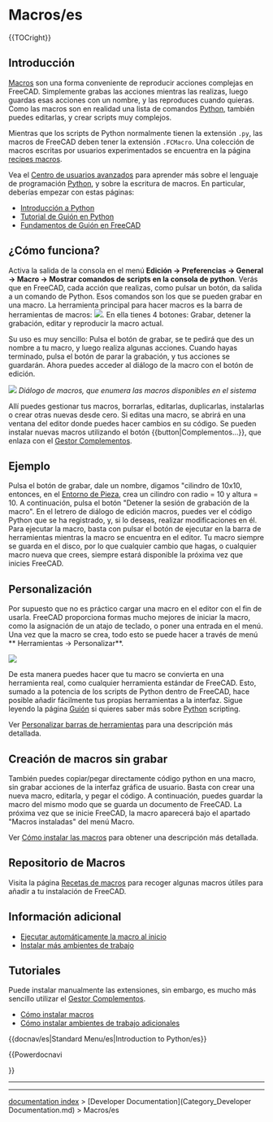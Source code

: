 # Macros/es
{{TOCright}}

## Introducción

[Macros](Macros/es.md) son una forma conveniente de reproducir acciones complejas en FreeCAD. Simplemente grabas las acciones mientras las realizas, luego guardas esas acciones con un nombre, y las reproduces cuando quieras. Como las macros son en realidad una lista de comandos [Python](Python/es.md), también puedes editarlas, y crear scripts muy complejos.


<div class="mw-translate-fuzzy">

Mientras que los scripts de Python normalmente tienen la extensión `.py`, las macros de FreeCAD deben tener la extensión `.FCMacro`. Una colección de macros escritas por usuarios experimentados se encuentra en la página [recipes macros](macros_recipes/es.md).


</div>

Vea el [Centro de usuarios avanzados](Power_users_hub/es.md) para aprender más sobre el lenguaje de programación [Python](Python/es.md), y sobre la escritura de macros. En particular, deberías empezar con estas páginas:

-   [Introducción a Python](Introduction_to_Python/es.md)
-   [Tutorial de Guión en Python](Python_scripting_tutorial/es.md)
-   [Fundamentos de Guión en FreeCAD](FreeCAD_Scripting_Basics/es.md)

## ¿Cómo funciona? 

Activa la salida de la consola en el menú **Edición → Preferencias → General → Macro → Mostrar comandos de scripts en la consola de python**. Verás que en FreeCAD, cada acción que realizas, como pulsar un botón, da salida a un comando de Python. Esos comandos son los que se pueden grabar en una macro. La herramienta principal para hacer macros es la barra de herramientas de macros: ![](images/Macros_toolbar.jpg ). En ella tienes 4 botones: Grabar, detener la grabación, editar y reproducir la macro actual.

Su uso es muy sencillo: Pulsa el botón de grabar, se te pedirá que des un nombre a tu macro, y luego realiza algunas acciones. Cuando hayas terminado, pulsa el botón de parar la grabación, y tus acciones se guardarán. Ahora puedes acceder al diálogo de la macro con el botón de edición.

![](images/Macros.png ) 
*Diálogo de macros, que enumera las macros disponibles en el sistema*


<div class="mw-translate-fuzzy">

Allí puedes gestionar tus macros, borrarlas, editarlas, duplicarlas, instalarlas o crear otras nuevas desde cero. Si editas una macro, se abrirá en una ventana del editor donde puedes hacer cambios en su código. Se pueden instalar nuevas macros utilizando el botón {{button|Complementos...}}, que enlaza con el [Gestor Complementos](Std_AddonMgr/es.md).


</div>

## Ejemplo


<div class="mw-translate-fuzzy">

Pulsa el botón de grabar, dale un nombre, digamos \"cilindro de 10x10, entonces, en el [Entorno de Pieza](Part_Workbench/es.md), crea un cilindro con radio = 10 y altura = 10. A continuación, pulsa el botón \"Detener la sesión de grabación de la macro\". En el letrero de diálogo de edición macros, puedes ver el código Python que se ha registrado, y, si lo deseas, realizar modificaciones en él. Para ejecutar la macro, basta con pulsar el botón de ejecutar en la barra de herramientas mientras la macro se encuentra en el editor. Tu macro siempre se guarda en el disco, por lo que cualquier cambio que hagas, o cualquier macro nueva que crees, siempre estará disponible la próxima vez que inicies FreeCAD.


</div>

## Personalización

Por supuesto que no es práctico cargar una macro en el editor con el fin de usarla. FreeCAD proporciona formas mucho mejores de iniciar la macro, como la asignación de un atajo de teclado, o poner una entrada en el menú. Una vez que la macro se crea, todo esto se puede hacer a través de menú ** Herramientas →  Personalizar**.

![](images/Macros_config.jpg )


<div class="mw-translate-fuzzy">

De esta manera puedes hacer que tu macro se convierta en una herramienta real, como cualquier herramienta estándar de FreeCAD. Esto, sumado a la potencia de los scripts de Python dentro de FreeCAD, hace posible añadir fácilmente tus propias herramientas a la interfaz. Sigue leyendo la página [Guión](Scripting/es.md) si quieres saber más sobre [Python](Python/es.md) scripting.


</div>

Ver [Personalizar barras de herramientas](Customize_Toolbars/es.md) para una descripción más detallada.

## Creación de macros sin grabar 

También puedes copiar/pegar directamente código python en una macro, sin grabar acciones de la interfaz gráfica de usuario. Basta con crear una nueva macro, editarla, y pegar el código. A continuación, puedes guardar la macro del mismo modo que se guarda un documento de FreeCAD. La próxima vez que se inicie FreeCAD, la macro aparecerá bajo el apartado \"Macros instaladas\" del menú Macro.


<div class="mw-translate-fuzzy">

Ver [Cómo instalar las macros](How_to_install_macros/es.md) para obtener una descripción más detallada.


</div>


<div class="mw-translate-fuzzy">

## Repositorio de Macros 


</div>


<div class="mw-translate-fuzzy">

Visita la página [Recetas de macros](Macros_recipes/es.md) para recoger algunas macros útiles para añadir a tu instalación de FreeCAD.


</div>

## Información adicional 

-   [Ejecutar automáticamente la macro al inicio](Macro_at_Startup/es.md)
-   [Instalar más ambientes de trabajo](Installing_more_workbenches/es.md)

## Tutoriales


<div class="mw-translate-fuzzy">

Puede instalar manualmente las extensiones, sin embargo, es mucho más sencillo utilizar el [Gestor Complementos](Std_AddonMgr/es.md).

-   [Cómo instalar macros](How_to_install_macros/es.md)
-   [Cómo instalar ambientes de trabajo adicionales](How_to_install_additional_workbenches/es.md)


</div>


<div class="mw-translate-fuzzy">


{{docnav/es|Standard Menu/es|Introduction to Python/es}}


</div>


{{Powerdocnavi

}}

_ _ _

---
[documentation index](../README.md) > [Developer Documentation](Category_Developer Documentation.md) > Macros/es
